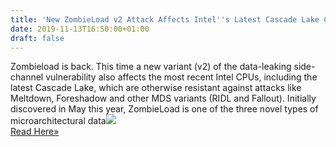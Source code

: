 ```yaml
---
title: 'New ZombieLoad v2 Attack Affects Intel''s Latest Cascade Lake CPUs'
date: 2019-11-13T16:50:00+01:00
draft: false
---
```


Zombieload is back. This time a new variant (v2) of the data-leaking side-channel vulnerability also affects the most recent Intel CPUs, including the latest Cascade Lake, which are otherwise resistant against attacks like Meltdown, Foreshadow and other MDS variants (RIDL and Fallout). Initially discovered in May this year, ZombieLoad is one of the three novel types of microarchitectural data![](http://feeds.feedburner.com/~r/TheHackersNews/~4/9pQ3STeZHxo)  
[Read Here»](https://thehackernews.com/2019/11/zombieload-cpu-vulnerability.html)